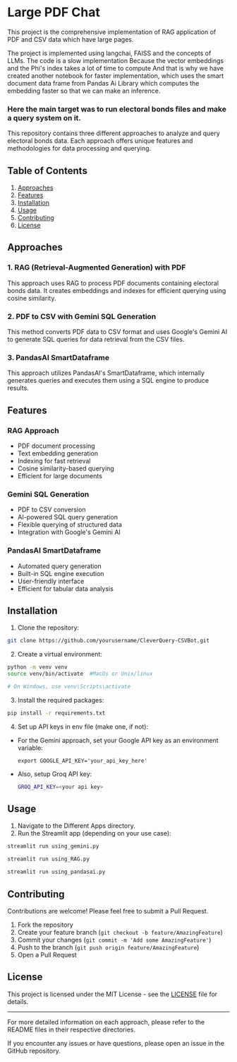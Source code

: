 # Large PDF Chat
 This project is the comprehensive implementation of RAG application of PDF and CSV data which have large pages.


The project is implemented using langchai, FAISS and the concepts of LLMs. The code is a slow implementation Because the vector embeddings and the Phi's index takes a lot of time to compute And that is why we have created another notebook for faster implementation, which uses the smart document data frame from Pandas Ai Library which computes the embedding faster so that we can make an inference.


### Here the main target was to run electoral bonds files and make a query system on it.

This repository contains three different approaches to analyze and query electoral bonds data. Each approach offers unique features and methodologies for data processing and querying.

## Table of Contents

1. [Approaches](#approaches)
2. [Features](#features)
3. [Installation](#installation)
4. [Usage](#usage)
5. [Contributing](#contributing)
6. [License](#license)

## Approaches

### 1. RAG (Retrieval-Augmented Generation) with PDF

This approach uses RAG to process PDF documents containing electoral bonds data. It creates embeddings and indexes for efficient querying using cosine similarity.

### 2. PDF to CSV with Gemini SQL Generation

This method converts PDF data to CSV format and uses Google's Gemini AI to generate SQL queries for data retrieval from the CSV files.

### 3. PandasAI SmartDataframe

This approach utilizes PandasAI's SmartDataframe, which internally generates queries and executes them using a SQL engine to produce results.

## Features

### RAG Approach
- PDF document processing
- Text embedding generation
- Indexing for fast retrieval
- Cosine similarity-based querying
- Efficient for large documents

### Gemini SQL Generation
- PDF to CSV conversion
- AI-powered SQL query generation
- Flexible querying of structured data
- Integration with Google's Gemini AI

### PandasAI SmartDataframe
- Automated query generation
- Built-in SQL engine execution
- User-friendly interface
- Efficient for tabular data analysis

## Installation

1. Clone the repository:
```bash
git clone https://github.com/yourusername/CleverQuery-CSVBot.git
```
2. Create a virtual environment:

```bash
python -m venv venv
source venv/bin/activate  #MacOs or Unix/linux
```
```bash
# On Windows, use venv\Scripts\activate
```

3. Install the required packages:
```bash 
pip install -r requirements.txt
```

4. Set up API keys in env file (make one, if not):
- For the Gemini approach, set your Google API key as an environment variable:
  ```
  export GOOGLE_API_KEY='your_api_key_here'
  ```
- Also, setup Groq API key:
    ```bash
    GROQ_API_KEY=<your api key>
    ```

## Usage

1. Navigate to the Different Apps directory.
2. Run the Streamlit app (depending on your use case):
```bash 
streamlit run using_gemini.py
```
```bash
streamlit run using_RAG.py
```
```bash
streamlit run using_pandasai.py
```

## Contributing

Contributions are welcome! Please feel free to submit a Pull Request.

1. Fork the repository
2. Create your feature branch (`git checkout -b feature/AmazingFeature`)
3. Commit your changes (`git commit -m 'Add some AmazingFeature'`)
4. Push to the branch (`git push origin feature/AmazingFeature`)
5. Open a Pull Request

## License

This project is licensed under the MIT License - see the [LICENSE](LICENSE) file for details.

---

For more detailed information on each approach, please refer to the README files in their respective directories.

If you encounter any issues or have questions, please open an issue in the GitHub repository.
